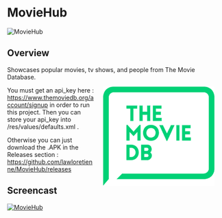 # MovieHub

![MovieHub](https://raw.githubusercontent.com/lawloretienne/MovieHub/master/images/ic_launcher.png)

## Overview

Showcases popular movies, tv shows, and people from The Movie Database.

<a href="https://www.themoviedb.org/documentation/api"><img src="images/the_movie_db.png" align="right" hspace="20"></a>

You must get an api_key here : https://www.themoviedb.org/account/signup
in order to run this project.  Then you can store your api_key into /res/values/defaults.xml . 

Otherwise you can just download the .APK in the Releases section : https://github.com/lawloretienne/MovieHub/releases

## Screencast

[![MovieHub](http://img.youtube.com/vi/u20-ZgBYUHk/0.jpg)](https://www.youtube.com/watch?v=u20-ZgBYUHk "MovieHub")
